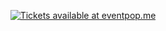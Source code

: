 <p style="text-align:center">
<a href="https://eventpop.me/"><img src="https://github.com/creatorsgarten/assets/raw/main/eventpop/en-primary-vertical.svg" alt="Tickets available at eventpop.me" /></a>
</p>
